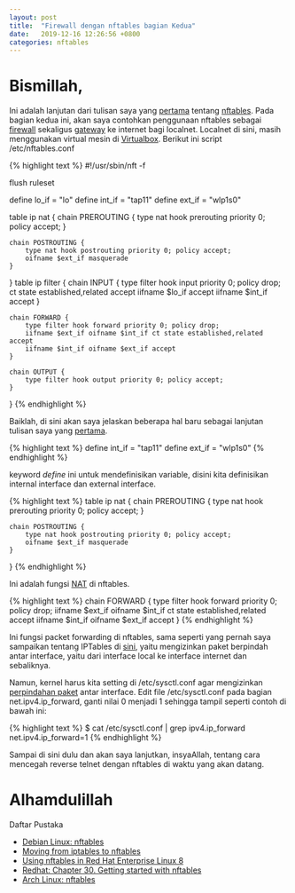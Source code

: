 ```yaml
---
layout: post
title:  "Firewall dengan nftables bagian Kedua"
date:   2019-12-16 12:26:56 +0800
categories: nftables
---
```


# Bismillah,

Ini adalah lanjutan dari tulisan saya yang
[pertama](https://www.muntaza.id/nftables/2019/12/15/nftables-01.html)
tentang [nftables](https://wiki.nftables.org/wiki-nftables/index.php/Main_Page).
Pada bagian kedua ini, akan
saya contohkan penggunaan nftables sebagai
[firewall](https://en.wikipedia.org/wiki/Firewall_(computing)) sekaligus
[gateway](https://en.wikipedia.org/wiki/Router_(computing))
ke internet bagi localnet. Localnet di sini, masih menggunakan
virtual mesin di
[Virtualbox](https://www.muntaza.id/virtualbox/2019/12/01/virtualbox-internet.html).
Berikut ini script
/etc/nftables.conf

{% highlight text %}
#!/usr/sbin/nft -f

flush ruleset

define lo_if  = "lo"
define int_if = "tap11"
define ext_if = "wlp1s0"

table ip nat {
	chain PREROUTING {
		type nat hook prerouting priority 0; policy accept;
	}

	chain POSTROUTING {
		type nat hook postrouting priority 0; policy accept;
		oifname $ext_if masquerade
	}
}
table ip filter {
	chain INPUT {
		type filter hook input priority 0; policy drop;
		ct state established,related accept
		iifname $lo_if accept
		iifname $int_if accept
	}

	chain FORWARD {
		type filter hook forward priority 0; policy drop;
		iifname $ext_if oifname $int_if ct state established,related accept
		iifname $int_if oifname $ext_if accept
	}

	chain OUTPUT {
		type filter hook output priority 0; policy accept;
	}
}
{% endhighlight %}

Baiklah, di sini akan saya jelaskan beberapa hal baru sebagai lanjutan
tulisan saya yang [pertama](https://www.muntaza.id/nftables/2019/12/15/nftables-01.html).

{% highlight text %}
define int_if = "tap11"
define ext_if = "wlp1s0"
{% endhighlight %}

keyword *define* ini untuk mendefinisikan variable, disini kita definisikan
internal interface dan external interface.

{% highlight text %}
table ip nat {
	chain PREROUTING {
		type nat hook prerouting priority 0; policy accept;
	}

	chain POSTROUTING {
		type nat hook postrouting priority 0; policy accept;
		oifname $ext_if masquerade
	}
}
{% endhighlight %}

Ini adalah fungsi [NAT](https://en.wikipedia.org/wiki/Network_address_translation)
di nftables.

{% highlight text %}
	chain FORWARD {
		type filter hook forward priority 0; policy drop;
		iifname $ext_if oifname $int_if ct state established,related accept
		iifname $int_if oifname $ext_if accept
	}
{% endhighlight %}

Ini fungsi packet forwarding di nftables, sama seperti yang pernah
saya sampaikan tentang IPTables di
[sini](https://www.muntaza.id/virtualbox/2019/12/01/virtualbox-internet.html),
yaitu mengizinkan paket berpindah antar interface, yaitu dari
interface local ke interface internet dan sebaliknya.

Namun, kernel harus kita setting
di /etc/sysctl.conf agar mengizinkan
[perpindahan paket](https://unix.stackexchange.com/questions/14056/what-is-kernel-ip-forwarding)
 antar interface.
Edit file /etc/sysctl.conf pada bagian net.ipv4.ip_forward, ganti nilai
0 menjadi 1 sehingga tampil seperti contoh di bawah ini:

{% highlight text %}
$ cat /etc/sysctl.conf | grep ipv4.ip_forward
net.ipv4.ip_forward=1
{% endhighlight %}


Sampai di sini dulu dan akan saya lanjutkan, insyaAllah, tentang
cara mencegah reverse telnet dengan nftables di waktu yang akan datang.

# Alhamdulillah


Daftar Pustaka
- [Debian Linux: nftables](https://wiki.debian.org/nftables)
- [Moving from iptables to nftables](https://wiki.nftables.org/wiki-nftables/index.php/Moving_from_iptables_to_nftables)
- [Using nftables in Red Hat Enterprise Linux 8](https://www.redhat.com/en/blog/using-nftables-red-hat-enterprise-linux-8)
- [Redhat: Chapter 30. Getting started with nftables](https://access.redhat.com/documentation/en-us/red_hat_enterprise_linux/8/html/configuring_and_managing_networking/getting-started-with-nftables_configuring-and-managing-networking)
- [Arch Linux: nftables](https://wiki.archlinux.org/index.php/Nftables)
